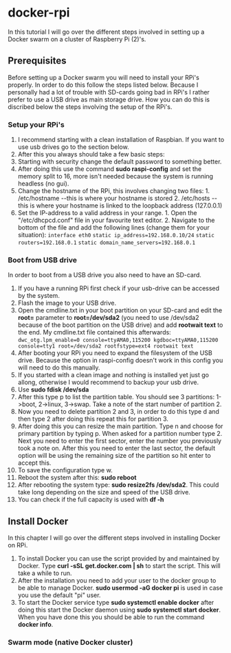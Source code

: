 # docker-rpi
In this tutorial I will go over the different steps involved in setting up a Docker swarm on a cluster of Raspberry Pi (2)'s.
## Prerequisites
Before setting up a Docker swarm you will need to install your RPi's properly. In order to do this follow the steps listed below.
Because I personally had a lot of trouble with SD-cards going bad in RPi's I rather prefer to use a USB drive as main storage drive. How you can do this is discribed below the steps involving the setup of the RPi's.
### Setup your RPi's
1. I recommend starting with a clean installation of Raspbian. If you want to use usb drives go to the section below.
2. After this you always should take a few basic steps:
  1. Starting with security change the default password to something better.
  2. After doing this use the command **sudo raspi-config** and set the memory split to 16, more isn't needed because the system is running headless (no gui).
  3. Change the hostname of the RPi, this involves changing two files:
    1. /etc/hostname --this is where your hostname is stored
    2. /etc/hosts --this is where your hostname is linked to the loopback address (127.0.0.1)
  4. Set the IP-address to a valid address in your range.
    1. Open the "/etc/dhcpcd.conf" file in your favourite text editor.
    2. Navigate to the bottom of the file and add the following lines (change them for your situation):
`interface eth0`
`static ip_address=192.168.0.10/24`
`static routers=192.168.0.1`
`static domain_name_servers=192.168.0.1`
### Boot from USB drive
In order to boot from a USB drive you also need to have an SD-card.
1. If you have a running RPi first check if your usb-drive can be accessed by the system.
2. Flash the image to your USB drive.
3. Open the cmdline.txt in your boot partition on your SD-card and edit the **root=** parameter to **root=/dev/sda2** (you need to use /dev/sda2 because of the boot partition on the USB drive) and add **rootwait text** to the end. My cmdline.txt file contained this afterwards: `dwc_otg.lpm_enable=0 console=ttyAMA0,115200 kgdboc=ttyAMA0,115200 console=tty1 root=/dev/sda2 rootfstype=ext4 rootwait text`
4. After booting your RPi you need to expand the filesystem of the USB drive. Because the option in raspi-config doesn't work in this config you will need to do this manually.
  1. If you started with a clean image and nothing is installed yet just go allong, otherwise I would recommend to backup your usb drive.
  2. Use **sudo fdisk /dev/sda**
  3. After this type p to list the partition table. You should see 3 partitions: 1->boot, 2->linux, 3->swap. Take a note of the start number of partition 2.
  4. Now you need to delete partition 2 and 3, in order to do this type d and then type 2 after doing this repeat this for partition 3.
  5. After doing this you can resize the main partition. Type n and choose for primary partition by typing p. When asked for a partition number type 2. Next you need to enter the first sector, enter the number you previously took a note on. After this you need to enter the last sector, the default option will be using the remaining size of the partition so hit enter to accept this.
  5. To save the configuration type w.
  6. Reboot the system after this: **sudo reboot**
  7. After rebooting the system type: **sudo resize2fs /dev/sda2**. This could take long depending on the size and speed of the USB drive.
  8. You can check if the full capacity is used with **df -h**

## Install Docker
In this chapter I will go over the different steps involved in installing Docker on RPi.
1. To install Docker you can use the script provided by and maintained by Docker. Type **curl -sSL get.docker.com | sh** to start the script. This will take a while to run.
2. After the installation you need to add your user to the docker group to be able to manage Docker. **sudo usermod -aG docker pi** is used in case you use the default "pi" user.
3. To start the Docker service type **sudo systemctl enable docker** after doing this start the Docker daemon using **sudo systemctl start docker**. When you have done this you should be able to run the command **docker info**.
### Swarm mode (native Docker cluster)
